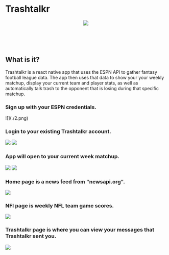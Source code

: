 # Trashtalkr


<p align="center"> <img  src="https://media.giphy.com/media/l4EpcazyPta1byn8Q/giphy.gif" ></p>

<br>
<br>
<br>

##  What is it?
Trashtalkr is a react native app that uses the ESPN API to gather fantasy football league data. The app then uses that data to show your your weekly matchup, display your current team and player stats, as well as automatically talk trash to the opponent that is losing during that specific matchup.



### Sign up with your ESPN credentials.
<p witdh="40%"> ![](./2.png)</p>

### Login to your existing Trashtalkr account.
![](./3.png)
![](./4.png)

### App will open to your current week matchup.
![](./5.png)
![](./6.png)

### Home page is a news feed from "newsapi.org".
![](./7.png)

### NFl page is weekly NFL team game scores.
![](./8.png)

### Trashtalkr page is where you can view your messages that Trashtalkr sent you.
![](./9.png)
